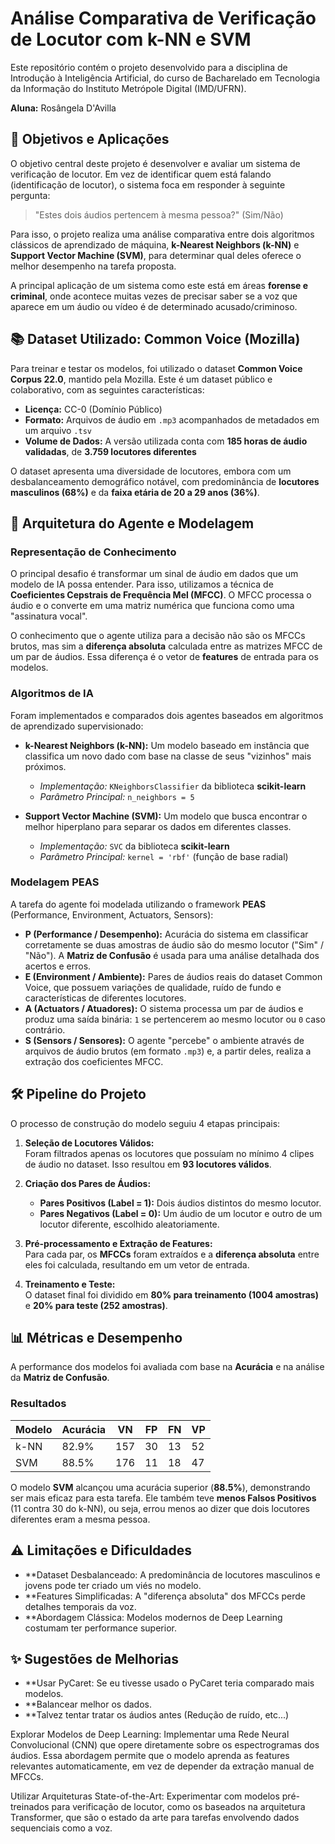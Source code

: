 # Análise Comparativa de Verificação de Locutor com k-NN e SVM

Este repositório contém o projeto desenvolvido para a disciplina de Introdução à Inteligência Artificial, do curso de Bacharelado em Tecnologia da Informação do Instituto Metrópole Digital (IMD/UFRN).

**Aluna:** Rosângela D'Avilla

## 🎯 Objetivos e Aplicações

O objetivo central deste projeto é desenvolver e avaliar um sistema de verificação de locutor. Em vez de identificar quem está falando (identificação de locutor), o sistema foca em responder à seguinte pergunta:

> "Estes dois áudios pertencem à mesma pessoa?" (Sim/Não)

Para isso, o projeto realiza uma análise comparativa entre dois algoritmos clássicos de aprendizado de máquina, **k-Nearest Neighbors (k-NN)** e **Support Vector Machine (SVM)**, para determinar qual deles oferece o melhor desempenho na tarefa proposta.

A principal aplicação de um sistema como este está em áreas **forense e criminal**, onde acontece muitas vezes de precisar saber se a voz que aparece em um áudio ou vídeo é de determinado acusado/criminoso.

## 📚 Dataset Utilizado: Common Voice (Mozilla)

Para treinar e testar os modelos, foi utilizado o dataset **Common Voice Corpus 22.0**, mantido pela Mozilla. Este é um dataset público e colaborativo, com as seguintes características:

- **Licença:** CC-0 (Domínio Público)  
- **Formato:** Arquivos de áudio em `.mp3` acompanhados de metadados em um arquivo `.tsv`  
- **Volume de Dados:** A versão utilizada conta com **185 horas de áudio validadas**, de **3.759 locutores diferentes**

O dataset apresenta uma diversidade de locutores, embora com um desbalanceamento demográfico notável, com predominância de **locutores masculinos (68%)** e da **faixa etária de 20 a 29 anos (36%)**.

## 🤖 Arquitetura do Agente e Modelagem

### Representação de Conhecimento

O principal desafio é transformar um sinal de áudio em dados que um modelo de IA possa entender. Para isso, utilizamos a técnica de **Coeficientes Cepstrais de Frequência Mel (MFCC)**. O MFCC processa o áudio e o converte em uma matriz numérica que funciona como uma "assinatura vocal".

O conhecimento que o agente utiliza para a decisão não são os MFCCs brutos, mas sim a **diferença absoluta** calculada entre as matrizes MFCC de um par de áudios. Essa diferença é o vetor de **features** de entrada para os modelos.

### Algoritmos de IA

Foram implementados e comparados dois agentes baseados em algoritmos de aprendizado supervisionado:

- **k-Nearest Neighbors (k-NN):** Um modelo baseado em instância que classifica um novo dado com base na classe de seus "vizinhos" mais próximos.  
  - *Implementação:* `KNeighborsClassifier` da biblioteca **scikit-learn**  
  - *Parâmetro Principal:* `n_neighbors = 5`

- **Support Vector Machine (SVM):** Um modelo que busca encontrar o melhor hiperplano para separar os dados em diferentes classes.  
  - *Implementação:* `SVC` da biblioteca **scikit-learn**  
  - *Parâmetro Principal:* `kernel = 'rbf'` (função de base radial)

### Modelagem PEAS

A tarefa do agente foi modelada utilizando o framework **PEAS** (Performance, Environment, Actuators, Sensors):

- **P (Performance / Desempenho):** Acurácia do sistema em classificar corretamente se duas amostras de áudio são do mesmo locutor ("Sim" / "Não"). A **Matriz de Confusão** é usada para uma análise detalhada dos acertos e erros.  
- **E (Environment / Ambiente):** Pares de áudios reais do dataset Common Voice, que possuem variações de qualidade, ruído de fundo e características de diferentes locutores.  
- **A (Actuators / Atuadores):** O sistema processa um par de áudios e produz uma saída binária: `1` se pertencerem ao mesmo locutor ou `0` caso contrário.  
- **S (Sensors / Sensores):** O agente "percebe" o ambiente através de arquivos de áudio brutos (em formato `.mp3`) e, a partir deles, realiza a extração dos coeficientes MFCC.

## 🛠️ Pipeline do Projeto

O processo de construção do modelo seguiu 4 etapas principais:

1. **Seleção de Locutores Válidos:**  
   Foram filtrados apenas os locutores que possuíam no mínimo 4 clipes de áudio no dataset. Isso resultou em **93 locutores válidos**.

2. **Criação dos Pares de Áudios:**  
   - **Pares Positivos (Label = 1):** Dois áudios distintos do mesmo locutor.  
   - **Pares Negativos (Label = 0):** Um áudio de um locutor e outro de um locutor diferente, escolhido aleatoriamente.

3. **Pré-processamento e Extração de Features:**  
   Para cada par, os **MFCCs** foram extraídos e a **diferença absoluta** entre eles foi calculada, resultando em um vetor de entrada.

4. **Treinamento e Teste:**  
   O dataset final foi dividido em **80% para treinamento (1004 amostras)** e **20% para teste (252 amostras)**.

## 📊 Métricas e Desempenho

A performance dos modelos foi avaliada com base na **Acurácia** e na análise da **Matriz de Confusão**.

### Resultados

| Modelo | Acurácia | VN  | FP  | FN  | VP  |
|--------|----------|-----|-----|-----|-----|
| k-NN   | 82.9%    | 157 | 30  | 13  | 52  |
| SVM    | 88.5%    | 176 | 11  | 18  | 47  |

O modelo **SVM** alcançou uma acurácia superior (**88.5%**), demonstrando ser mais eficaz para esta tarefa. Ele também teve **menos Falsos Positivos** (11 contra 30 do k-NN), ou seja, errou menos ao dizer que dois locutores diferentes eram a mesma pessoa.

## ⚠️ Limitações e Dificuldades

- **Dataset Desbalanceado: A predominância de locutores masculinos e jovens pode ter criado um viés no modelo.
- **Features Simplificadas: A "diferença absoluta" dos MFCCs perde detalhes temporais da voz.
- **Abordagem Clássica: Modelos modernos de Deep Learning costumam ter performance superior.

## ✨ Sugestões de Melhorias

- **Usar PyCaret: Se eu tivesse usado o PyCaret teria comparado mais modelos.
- **Balancear melhor os dados.
- **Talvez tentar tratar os áudios antes (Redução de ruído, etc...)




Explorar Modelos de Deep Learning: Implementar uma Rede Neural Convolucional (CNN) que opere diretamente sobre os espectrogramas dos áudios. Essa abordagem permite que o modelo aprenda as features relevantes automaticamente, em vez de depender da extração manual de MFCCs.

Utilizar Arquiteturas State-of-the-Art: Experimentar com modelos pré-treinados para verificação de locutor, como os baseados na arquitetura Transformer, que são o estado da arte para tarefas envolvendo dados sequenciais como a voz.
